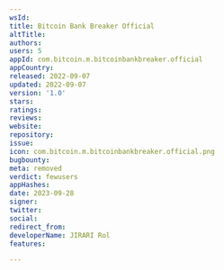 ```yaml
---
wsId: 
title: Bitcoin Bank Breaker Official
altTitle: 
authors: 
users: 5
appId: com.bitcoin.m.bitcoinbankbreaker.official
appCountry: 
released: 2022-09-07
updated: 2022-09-07
version: '1.0'
stars: 
ratings: 
reviews: 
website: 
repository: 
issue: 
icon: com.bitcoin.m.bitcoinbankbreaker.official.png
bugbounty: 
meta: removed
verdict: fewusers
appHashes: 
date: 2023-09-28
signer: 
twitter: 
social: 
redirect_from: 
developerName: JIRARI Rol
features: 

---
```


